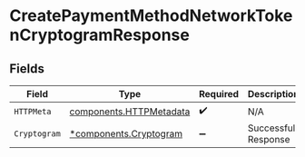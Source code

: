 # CreatePaymentMethodNetworkTokenCryptogramResponse


## Fields

| Field                                                              | Type                                                               | Required                                                           | Description                                                        |
| ------------------------------------------------------------------ | ------------------------------------------------------------------ | ------------------------------------------------------------------ | ------------------------------------------------------------------ |
| `HTTPMeta`                                                         | [components.HTTPMetadata](../../models/components/httpmetadata.md) | :heavy_check_mark:                                                 | N/A                                                                |
| `Cryptogram`                                                       | [*components.Cryptogram](../../models/components/cryptogram.md)    | :heavy_minus_sign:                                                 | Successful Response                                                |